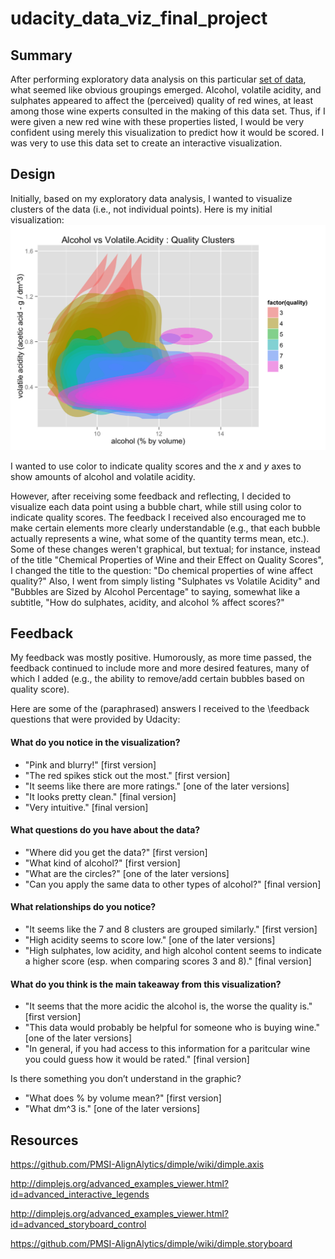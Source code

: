 # udacity_data_viz_final_project

## Summary

After performing exploratory data analysis on this particular [set of data](https://github.com/austinjalexander/udacity_eda_final_project/blob/master/_OLD/wineQualityInfo.txt), 
what seemed like obvious groupings emerged. Alcohol, volatile acidity, and sulphates 
appeared to affect the (perceived) quality of red wines, at least among those wine 
experts consulted in the making of this data set. Thus, if I were given a new red 
wine with these properties listed, I would be very confident using merely this 
visualization to predict how it would be scored. I was very to use this data set
to create an interactive visualization.


## Design
Initially, based on my exploratory data analysis, I wanted to visualize 
clusters of the data (i.e., not individual points). Here is my initial
visualization: 
![Initial Visualization](images/initial.png)

I wanted to use color to indicate quality scores and the _x_ and _y_ axes 
to show amounts of alcohol and volatile acidity. 

However, after receiving some feedback and reflecting, I decided to visualize each data point using a bubble chart, while still using color to indicate quality scores. 
The feedback I received also encouraged me to make certain elements more 
clearly understandable (e.g., that each bubble actually represents a wine,
what some of the quantity terms mean, etc.). Some of these changes weren't 
graphical, but textual; for instance, instead of the title
"Chemical Properties of Wine and their Effect on Quality Scores", I changed the
title to the question: "Do chemical properties of wine affect quality?" Also, 
I went from simply listing "Sulphates vs Volatile Acidity" and "Bubbles 
are Sized by Alcohol Percentage" to saying, somewhat like a subtitle, 
"How do sulphates, acidity, and alcohol % affect scores?"


## Feedback
My feedback was mostly positive. Humorously, as more time passed, the feedback
continued to include more and more desired features, many of which I added 
(e.g., the ability to remove/add certain bubbles based on quality score).

Here are some of the (paraphrased) answers I received to the \feedback questions that were provided by Udacity:

#### What do you notice in the visualization?
-  "Pink and blurry!" [first version]
-  "The red spikes stick out the most." [first version]
-  "It seems like there are more ratings." [one of the later versions]
-  "It looks pretty clean." [final version]
-  "Very intuitive." [final version]

#### What questions do you have about the data?
-  "Where did you get the data?" [first version]
-  "What kind of alcohol?" [first version]
-  "What are the circles?" [one of the later versions]
-  "Can you apply the same data to other types of alcohol?" [final version]

#### What relationships do you notice?
-  "It seems like the 7 and 8 clusters are grouped similarly." [first version]
-  "High acidity seems to score low." [one of the later versions]
-  "High sulphates, low acidity, and high alcohol content seems to indicate 
a higher score (esp. when comparing scores 3 and 8)." [final version]

#### What do you think is the main takeaway from this visualization?
-  "It seems that the more acidic the alcohol is, 
the worse the quality is." [first version]
-  "This data would probably be helpful for someone who is buying wine." 
[one of the later versions]
-  "In general, if you had access to this information for a paritcular wine
you could guess how it would be rated." [final version]

Is there something you don’t understand in the graphic?
-  "What does % by volume mean?" [first version]
-  "What dm^3 is." [one of the later versions]


## Resources

https://github.com/PMSI-AlignAlytics/dimple/wiki/dimple.axis

http://dimplejs.org/advanced_examples_viewer.html?id=advanced_interactive_legends

http://dimplejs.org/advanced_examples_viewer.html?id=advanced_storyboard_control

https://github.com/PMSI-AlignAlytics/dimple/wiki/dimple.storyboard